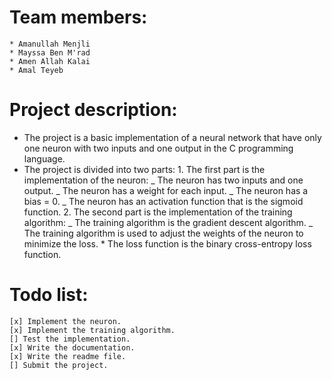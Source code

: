 # Team members:

    * Amanullah Menjli
    * Mayssa Ben M'rad
    * Amen Allah Kalai
    * Amal Teyeb

# Project description:

- The project is a basic implementation of a neural network that have only one neuron with two inputs and one output in the C programming language.
- The project is divided into two parts: 1. The first part is the implementation of the neuron:
  _ The neuron has two inputs and one output.
  _ The neuron has a weight for each input.
  _ The neuron has a bias = 0.
  _ The neuron has an activation function that is the sigmoid function. 2. The second part is the implementation of the training algorithm:
  _ The training algorithm is the gradient descent algorithm.
  _ The training algorithm is used to adjust the weights of the neuron to minimize the loss. \* The loss function is the binary cross-entropy loss function.

# Todo list:

    [x] Implement the neuron.
    [x] Implement the training algorithm.
    [] Test the implementation.
    [x] Write the documentation.
    [x] Write the readme file.
    [] Submit the project.
